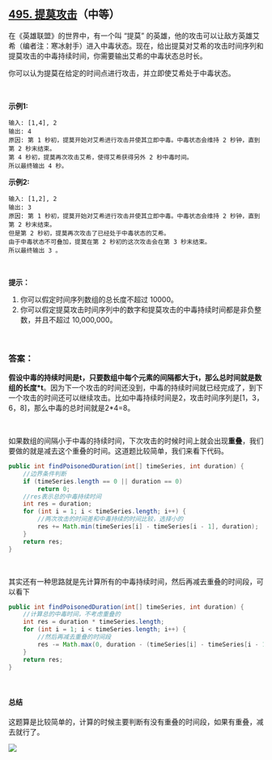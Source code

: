 ## [495. 提莫攻击](https://leetcode-cn.com/problems/teemo-attacking/)（中等）

在《英雄联盟》的世界中，有一个叫 “提莫” 的英雄，他的攻击可以让敌方英雄艾希（编者注：寒冰射手）进入中毒状态。现在，给出提莫对艾希的攻击时间序列和提莫攻击的中毒持续时间，你需要输出艾希的中毒状态总时长。

你可以认为提莫在给定的时间点进行攻击，并立即使艾希处于中毒状态。

 <br>

**示例1:**

```
输入: [1,4], 2
输出: 4
原因: 第 1 秒初，提莫开始对艾希进行攻击并使其立即中毒。中毒状态会维持 2 秒钟，直到第 2 秒末结束。
第 4 秒初，提莫再次攻击艾希，使得艾希获得另外 2 秒中毒时间。
所以最终输出 4 秒。
```

**示例2:**

```
输入: [1,2], 2
输出: 3
原因: 第 1 秒初，提莫开始对艾希进行攻击并使其立即中毒。中毒状态会维持 2 秒钟，直到第 2 秒末结束。
但是第 2 秒初，提莫再次攻击了已经处于中毒状态的艾希。
由于中毒状态不可叠加，提莫在第 2 秒初的这次攻击会在第 3 秒末结束。
所以最终输出 3 。
```

<br>

**提示：**

1. 你可以假定时间序列数组的总长度不超过 10000。
2. 你可以假定提莫攻击时间序列中的数字和提莫攻击的中毒持续时间都是非负整数，并且不超过 10,000,000。



<br/>

### 答案：

**假设中毒的持续时间是t，只要数组中每个元素的间隔都大于t，那么总时间就是数组的长度*t**。因为下一个攻击的时间还没到，中毒的持续时间就已经完成了，到下一个攻击的时间还可以继续攻击。比如中毒持续时间是2，攻击时间序列是[1，3，6，8]，那么中毒的总时间就是2*4=8。



<br>

如果数组的间隔小于中毒的持续时间，下次攻击的时候时间上就会出现**重叠**，我们要做的就是减去这个重叠的时间。这道题比较简单，我们来看下代码。

```java
public int findPoisonedDuration(int[] timeSeries, int duration) {
    //边界条件判断
    if (timeSeries.length == 0 || duration == 0)
        return 0;
    //res表示总的中毒持续时间
    int res = duration;
    for (int i = 1; i < timeSeries.length; i++) {
        //两次攻击的时间差和中毒持续的时间比较，选择小的
        res += Math.min(timeSeries[i] - timeSeries[i - 1], duration);
    }
    return res;
}
```

<br>

其实还有一种思路就是先计算所有的中毒持续时间，然后再减去重叠的时间段，可以看下

```java
public int findPoisonedDuration(int[] timeSeries, int duration) {
    //计算总的中毒时间，不考虑重叠的
    int res = duration * timeSeries.length;
    for (int i = 1; i < timeSeries.length; i++) {
        //然后再减去重叠的时间段
        res -= Math.max(0, duration - (timeSeries[i] - timeSeries[i - 1]));
    }
    return res;
}
```

<br>

#### 总结

这题算是比较简单的，计算的时候主要判断有没有重叠的时间段，如果有重叠，减去就行了。





 ![](https://img-blog.csdnimg.cn/20200807155236311.png)

####   
